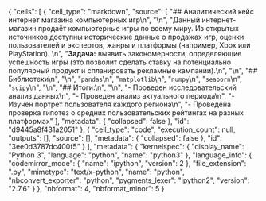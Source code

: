 {
 "cells": [
  {
   "cell_type": "markdown",
   "source": [
    "## Аналитический кейс интернет магазина компьютерных игр\n",
    "\n",
    "Данный интернет-магазин продаёт компьютерные игры по всему миру. Из открытых источников доступны исторические данные о продажах игр, оценки пользователей и экспертов, жанры и платформы (например, Xbox или PlayStation). \n",
    "**Задача:** выявить закономерности, определяющие успешность игры (это позволит сделать ставку на потенциально популярный продукт и спланировать рекламные кампании).\n",
    "\n",
    "## Библиотеки\n",
    "\n",
    "`pandas`\n",
    "`matplotlib`\n",
    "`numpy`\n",
    "`seaborn`\n",
    "`scipy`\n",
    "\n",
    "## Итоги:\n",
    "\n",
    "- Проведен исследовательский анализ данных\n",
    "- Проведен анализ актуального периода\n",
    "- Изучен портрет пользователя каждого региона\n",
    "- Проведена проверка гипотез о средних пользовательских рейтингах на разных платформах"
   ],
   "metadata": {
    "collapsed": false
   },
   "id": "d9445a8f431a2051"
  },
  {
   "cell_type": "code",
   "execution_count": null,
   "outputs": [],
   "source": [],
   "metadata": {
    "collapsed": false
   },
   "id": "3ee0d3787dc400f5"
  }
 ],
 "metadata": {
  "kernelspec": {
   "display_name": "Python 3",
   "language": "python",
   "name": "python3"
  },
  "language_info": {
   "codemirror_mode": {
    "name": "ipython",
    "version": 2
   },
   "file_extension": ".py",
   "mimetype": "text/x-python",
   "name": "python",
   "nbconvert_exporter": "python",
   "pygments_lexer": "ipython2",
   "version": "2.7.6"
  }
 },
 "nbformat": 4,
 "nbformat_minor": 5
}
